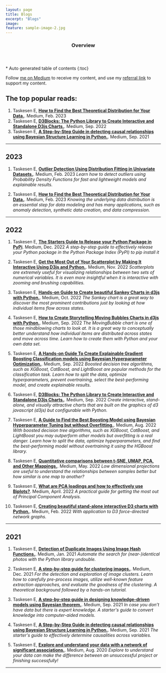 ```yaml
---
layout: page
title: Blogs
excerpt: "Blogs"
image:
feature: sample-image-2.jpg
---
```




<section id="table-of-contents" class="toc">
  <header>
    <h3>Overview</h3>
  </header>
<div id="drawer" markdown="1">
*  Auto generated table of contents
{:toc}
</div>
</section><!-- /#table-of-contents -->


Follow [me on Medium](https://erdogant.medium.com) to receive my content, and use my [referral link](https://erdogant.medium.com/membership) to support my content.


## The top popular reads:

1. Taskesen E, [**How to Find the Best Theoretical Distribution for Your Data.**](https://towardsdatascience.com/how-to-find-the-best-theoretical-distribution-for-your-data-a26e5673b4bd). Medium, Feb. 2023
1. Taskesen E, [**D3Blocks: The Python Library to Create Interactive and Standalone D3js Charts.**](https://towardsdatascience.com/d3blocks-the-python-library-to-create-interactive-and-standalone-d3js-charts-3dda98ce97d4). Medium, Sep. 2022
1. Taskesen E, [**A Step-by-Step Guide in detecting causal relationships using Bayesian Structure Learning in Python.**](https://towardsdatascience.com/a-step-by-step-guide-in-detecting-causal-relationships-using-bayesian-structure-learning-in-python-c20c6b31cee5). Medium, Sep. 2021

---


## 2023

1. Taskesen E, [**Outlier Detection Using Distribution Fitting in Univariate Datasets.**](https://towardsdatascience.com/outlier-detection-using-distribution-fitting-in-univariate-data-sets-ac8b7a14d40e). Medium, Feb. 2023
*Learn how to detect outliers using Probability Density Functions for fast and lightweight models and explainable results.*

1. Taskesen E, [**How to Find the Best Theoretical Distribution for Your Data.**](https://towardsdatascience.com/how-to-find-the-best-theoretical-distribution-for-your-data-a26e5673b4bd). Medium, Feb. 2023
*Knowing the underlying data distribution is an essential step for data modeling and has many applications, such as anomaly detection, synthetic data creation, and data compression.*

---


## 2022

1. Taskesen E, [**The Starters Guide to Release your Python Package in PyPi**](https://towardsdatascience.com/the-starters-guide-to-release-your-python-package-in-pypi-efd72cbc0011). Medium, Dec. 2022
*A step-by-step guide to effectively release your Python package in the Python Package Index (PyPI) to pip install it*

1. Taskesen E, [**Get the Most Out of Your Scatterplot by Making It Interactive Using D3js and Python.**](https://towardsdatascience.com/get-the-most-out-of-your-scatterplot-by-making-it-interactive-using-d3js-19939e3b046). Medium, Nov. 2022
*Scatterplots are extremely useful for visualizing relationships between two sets of numerical variables. It is even more insightful when it is interactive with zooming and brushing capabilities.*

1. Taskesen E, [**Hands-on Guide to Create beautiful Sankey Charts in d3js with Python.**](https://towardsdatascience.com/hands-on-guide-to-create-beautiful-sankey-charts-in-d3js-with-python-8ddab43edb43). Medium, Oct. 2022
*The Sankey chart is a great way to discover the most prominent contributions just by looking at how individual items flow across states.*

1. Taskesen E, [**How to Create Storytelling Moving Bubbles Charts in d3js with Python.**](https://towardsdatascience.com/how-to-create-storytelling-moving-bubbles-charts-in-d3js-with-python-b31cec7b8226). Medium, Sep. 2022
*The MovingBubble chart is one of those mindblowing charts to look at. It is a great way to conceptually better understand how individual items are distributed across states and move across time. Learn how to create them with Python and your own data set.*

1. Taskesen E, [**A Hands-on Guide To Create Explainable Gradient Boosting Classification models using Bayesian Hyperparameter Optimization.**](https://erdogant.medium.com/hands-on-guide-for-hyperparameter-tuning-with-bayesian-optimization-for-classification-models-2002224bfa3d). Medium, Sep. 2022
*Boosted decision tree algorithms, such as XGBoost, CatBoost, and LightBoost are popular methods for the classification task. Learn how to split the data, optimize hyperparameters, prevent overtraining, select the best-performing model, and create explainable results.*

1. Taskesen E, [**D3Blocks: The Python Library to Create Interactive and Standalone D3js Charts.**](https://towardsdatascience.com/d3blocks-the-python-library-to-create-interactive-and-standalone-d3js-charts-3dda98ce97d4). Medium, Sep. 2022
*Create interactive, stand-alone, and visually attractive charts that are built on the graphics of d3 javascript (d3js) but configurable with Python.*

1. Taskesen E, [**A Guide to Find the Best Boosting Model using Bayesian Hyperparameter Tuning but without Overfitting.**](https://towardsdatascience.com/a-guide-to-find-the-best-boosting-model-using-bayesian-hyperparameter-tuning-but-without-c98b6a1ecac8). Medium, Aug. 2022
*With boosted decision tree algorithms, such as XGBoost, CatBoost, and LightBoost you may outperform other models but overfitting is a real danger. Learn how to split the data, optimize hyperparameters, and find the best-performing model without overtraining it using the HGBoost library.*

1. Taskesen E, [**Quantitative comparisons between t-SNE, UMAP, PCA, and Other Mappings.**](https://towardsdatascience.com/the-similarity-between-t-sne-umap-pca-and-other-mappings-c6453b80f303). Medium, May. 2022
*Low dimensional projections are useful to understand the relationships between samples better but how similar is one map to another?*

1. Taskesen E, [**What are PCA loadings and how to effectively use Biplots?**](https://towardsdatascience.com/what-are-pca-loadings-and-biplots-9a7897f2e559). Medium, April. 2022
*A practical guide for getting the most out of Principal Component Analysis.*

1. Taskesen E, [**Creating beautiful stand-alone interactive D3 charts with Python.**](https://towardsdatascience.com/creating-beautiful-stand-alone-interactive-d3-charts-with-python-804117cb95a7). Medium, Feb. 2022
*With application to D3 force-directed network graphs.*

---

## 2021

1. Taskesen E, [**Detection of Duplicate Images Using Image Hash Functions.**](https://towardsdatascience.com/detection-of-duplicate-images-using-image-hash-functions-4d9c53f04a75). Medium, Jan. 2021
*Automate the search for (near-)identical photos with the Python library undouble.*

1. Taskesen E, [**A step-by-step guide for clustering images.**](https://towardsdatascience.com/a-step-by-step-guide-for-clustering-images-4b45f9906128). Medium, Dec. 2021
*For the detection and exploration of image clusters. Learn how to carefully pre-process images, utilize well-known feature extraction approaches, and evaluate the goodness of the clustering. A theoretical background followed by a hands-on tutorial.*

1. Taskesen E, [**A step-by-step guide in designing knowledge-driven models using Bayesian theorem.**](https://towardsdatascience.com/a-step-by-step-guide-in-designing-knowledge-driven-models-using-bayesian-theorem-7433f6fd64be). Medium, Sep. 2021
*In case you don’t have data but there is expert knowledge. A starter's guide to convert knowledge into computer-aided models.*

1. Taskesen E, [**A Step-by-Step Guide in detecting causal relationships using Bayesian Structure Learning in Python.**](https://towardsdatascience.com/a-step-by-step-guide-in-detecting-causal-relationships-using-bayesian-structure-learning-in-python-c20c6b31cee5). Medium, Sep. 2021
*The starter's guide to effectively determine causalities across variables.*

1. Taskesen E, [**Explore and understand your data with a network of significant associations.**](https://towardsdatascience.com/explore-and-understand-your-data-with-a-network-of-significant-associations-9a03cf79d254). Medium, Aug. 2020
*Explore to understand your data can make the difference between an unsuccessful project or finishing successfully!*


---